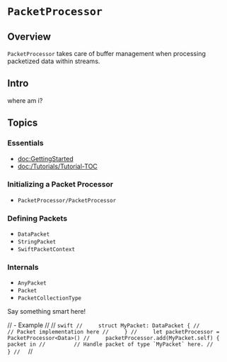 # ``PacketProcessor``

## Overview

``PacketProcessor`` takes care of buffer management when processing packetized data within streams. 

## Intro

where am i?

## Topics

### Essentials

- <doc:GettingStarted>
- <doc:/Tutorials/Tutorial-TOC>
<!--- <doc:/Tutorials/DataPacket>-->
<!--- ``PacketProcessor``-->

### Initializing a Packet Processor

- ``PacketProcessor/PacketProcessor``

### Defining Packets
- ``DataPacket``
- ``StringPacket``
- ``SwiftPacketContext``

### Internals

- ``AnyPacket``
- ``Packet``
- ``PacketCollectionType``

Say something smart here!

// - Example
//
//  ```swift
//     struct MyPacket: DataPacket {
//         // Packet implementation here
//     }
//     let packetProcessor = PacketProcessor<Data>()
//     packetProcessor.add(MyPacket.self) { packet in
//         // Handle packet of type `MyPacket` here.
//     }
//  ```
//
